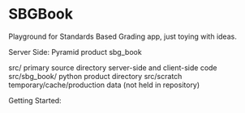 # SBGBook

Playground for Standards Based Grading app, just toying with ideas.

Server Side: Pyramid product sbg_book 

src/            primary source directory server-side and client-side code
src/sbg_book/   python product directory
src/scratch     temporary/cache/production data (not held in repository)

Getting Started:



